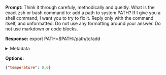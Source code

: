 **Prompt:**
Think it through carefuly, methodically and queitly. What is the exact zsh or bash command to: add a path to system PATH? If I give you a shell command, I want you to try to fix it. Reply only with the command itself, and unformatted. Do not use any formatting around your answer. Do not use markdown or code blocks.

**Response:**
export PATH=$PATH:/path/to/add

<details><summary>Metadata</summary>

- Duration: 826 ms
- Datetime: 2023-08-06T12:31:16.998688
- Model: gpt-3.5-turbo-0613

</details>

**Options:**
```json
{"temperature": 0.0}
```

